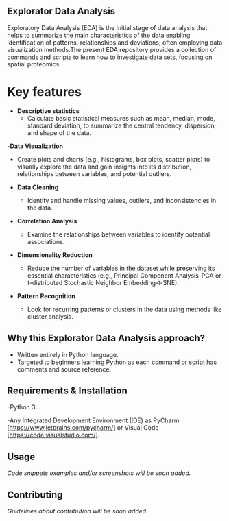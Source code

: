 ## Explorator Data Analysis

Exploratory Data Analysis (EDA) is the initial stage of data analysis that helps to summarize the main characteristics of the data enabling identification of patterns, relationships and deviations; often employing data visualization methods.The present EDA repository provides a collection of commands and scripts to learn how to investigate data sets, focusing on spatial proteomics.

# Key features

- **Descriptive statistics**
  - Calculate basic statistical measures such as mean, median, mode, standard deviation, to summarize the central tendency, dispersion, and shape of the data.

-**Data Visualization**
  -  Create plots and charts (e.g., histograms, box plots, scatter plots) to visually explore the data and gain insights into its distribution, relationships between variables, and potential outliers.

- **Data Cleaning**
  - Identify and handle missing values, outliers, and inconsistencies in the data.

- **Correlation Analysis**
  - Examine the relationships between variables to identify potential associations.

- **Dimensionality Reduction**
  - Reduce the number of variables in the dataset while preserving its essential characteristics (e.g., Principal Component Analysis-PCA or t-distributed Stochastic Neighbor Embedding-t-SNE).

- **Pattern Recognition**
  - Look for recurring patterns or clusters in the data using methods like cluster analysis.


## Why this Explorator Data Analysis approach?

- Written entirely in Python language.
- Targeted to beginners learning Python as each command or script has comments and source reference.

## Requirements & Installation

-Python 3.

-Any Integrated Development Environment (IDE) as PyCharm [https://www.jetbrains.com/pycharm/] or Visual Code [https://code.visualstudio.com/].

## Usage

*Code snippets examples and/or screenshots will be soon added.*

## Contributing

*Guidelines about contribution will be soon added.*



